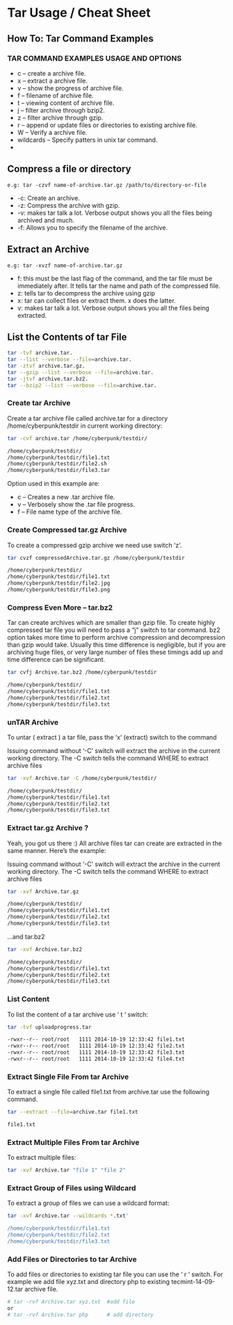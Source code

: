 # Tar Usage / Cheat Sheet

## How To: Tar Command Examples
### TAR COMMAND EXAMPLES USAGE AND OPTIONS
- c – create a archive file.
- x – extract a archive file.
- v – show the progress of archive file.
- f – filename of archive file.
- t – viewing content of archive file.
- j – filter archive through bzip2.
- z – filter archive through gzip.
- r – append or update files or directories to existing archive file.
- W – Verify a archive file.
- wildcards – Specify patters in unix tar command.
- 
## Compress a file or directory

```e.g: tar -czvf name-of-archive.tar.gz /path/to/directory-or-file```
- -c: Create an archive.
- -z: Compress the archive with gzip.
- -v: makes tar talk a lot. Verbose output shows you all the files being archived and much.
- -f: Allows you to specify the filename of the archive.

## Extract an Archive

```e.g: tar -xvzf name-of-archive.tar.gz```
- f: this must be the last flag of the command, and the tar file must be immediately after. It tells tar the name and path of the compressed file.
- z: tells tar to decompress the archive using gzip
- x: tar can collect files or extract them. x does the latter.
- v: makes tar talk a lot. Verbose output shows you all the files being extracted.

## List the Contents of tar File
```bash
tar -tvf archive.tar.
tar --list --verbose --file=archive.tar.
tar -ztvf archive.tar.gz.
tar --gzip --list --verbose --file=archive.tar.
tar -jtvf archive.tar.bz2.
tar --bzip2 --list --verbose --file=archive.tar.
```

### Create tar Archive

Create a tar archive file called archive.tar for a directory /home/cyberpunk/testdir in current working directory:

```bash
tar -cvf archive.tar /home/cyberpunk/testdir/

/home/cyberpunk/testdir/
/home/cyberpunk/testdir/file1.txt
/home/cyberpunk/testdir/file2.sh
/home/cyberpunk/testdir/file3.tar
```
Option used in this example are:

- c – Creates a new .tar archive file.
- v – Verbosely show the .tar file progress.
- f – File name type of the archive file.

### Create Compressed tar.gz Archive
To create a compressed gzip archive we need use switch ‘z’.

```bash
tar cvzf compressedArchive.tar.gz /home/cyberpunk/testdir

/home/cyberpunk/testdir/
/home/cyberpunk/testdir/file1.txt
/home/cyberpunk/testdir/file2.jpg
/home/cyberpunk/testdir/file3.png
```

### Compress Even More – tar.bz2
Tar can create archives which are smaller than gzip file. To create highly compressed tar file you will need to pass a “j” switch to tar command. bz2 option takes more time to perform archive compression and decompression than gzip would take. Usually this time difference is negligible, but if you are archiving huge files, or very large number of files these timings add up and time difference can be significant.

```bash
tar cvfj Archive.tar.bz2 /home/cyberpunk/testdir

/home/cyberpunk/testdir/
/home/cyberpunk/testdir/file1.txt
/home/cyberpunk/testdir/file2.txt
/home/cyberpunk/testdir/file3.txt
```

### unTAR Archive
To untar ( extract ) a tar file, pass the ‘x‘ (extract) switch to the command

Issuing command without ‘-C’ switch will extract the archive in the current working directory. The -C switch tells the command WHERE to extract archive files
```bash
tar -xvf Archive.tar -C /home/cyberpunk/testdir/

/home/cyberpunk/testdir/
/home/cyberpunk/testdir/file1.txt
/home/cyberpunk/testdir/file2.txt
/home/cyberpunk/testdir/file3.txt
```
### Extract tar.gz Archive ?
Yeah, you got us there :) All archive files tar can create are extracted in the same manner. Here’s the example:

Issuing command without ‘-C’ switch will extract the archive in the current working directory. The -C switch tells the command WHERE to extract archive files
```bash
tar -xvf Archive.tar.gz

/home/cyberpunk/testdir/
/home/cyberpunk/testdir/file1.txt
/home/cyberpunk/testdir/file2.txt
/home/cyberpunk/testdir/file3.txt
```
…and tar.bz2
```bash
tar -xvf Archive.tar.bz2

/home/cyberpunk/testdir/
/home/cyberpunk/testdir/file1.txt
/home/cyberpunk/testdir/file2.txt
/home/cyberpunk/testdir/file3.txt
```
### List Content
To list the content of a tar archive use ‘ t ‘ switch:

```bash
tar -tvf uploadprogress.tar

-rwxr--r-- root/root   1111 2014-10-19 12:33:42 file1.txt
-rwxr--r-- root/root   1111 2014-10-19 12:33:42 file2.txt
-rwxr--r-- root/root   1111 2014-10-19 12:33:42 file3.txt
-rwxr--r-- root/root   1111 2014-10-19 12:33:42 file4.txt
```

### Extract Single File From tar Archive
To extract a single file called file1.txt from archive.tar use the following command.
```bash
tar --extract --file=archive.tar file1.txt

file1.txt
```

### Extract Multiple Files From tar Archive
To extract multiple files:
```bash
tar -xvf Archive.tar "file 1" "file 2"
```
### Extract Group of Files using Wildcard
To extract a group of files we can use a wildcard format:
```bash
tar -xvf Archive.tar --wildcards *.txt'

/home/cyberpunk/testdir/file1.txt
/home/cyberpunk/testdir/file2.txt
/home/cyberpunk/testdir/file3.txt
```
### Add Files or Directories to tar Archive
To add files or directories to existing tar file you can use the ‘ r ‘ switch. For example we add file xyz.txt and directory php to existing tecmint-14-09-12.tar archive file.
```bash
# tar -rvf Archive.tar xyz.txt  #add file
or
# tar -rvf Archive.tar php      # add directory
```